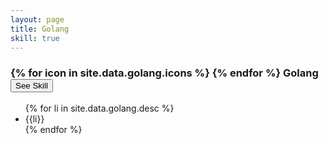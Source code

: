 ```yaml
---
layout: page
title: Golang
skill: true
---
```

<div class="header">
    <h3>
    {% for icon in site.data.golang.icons %}
        <i class="{{icon}}"></i>
    {% endfor %}
     Golang <span><button class="btn btn-info" id="golang">See Skill</button></span></h3>
</div>
<ul class="golang">
    {% for li in site.data.golang.desc %}
        <li>{{li}}</li>
    {% endfor %}
</ul>
